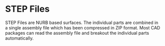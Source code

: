 # STEP Files

STEP Files are NURB based surfaces. The individual parts are combined in a single assembly file which has been compressed in ZIP format. Most CAD packages can read the assembly file and breakout the individual parts automatically.
